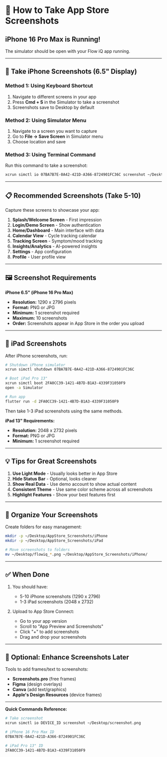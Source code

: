 # 📸 How to Take App Store Screenshots

## iPhone 16 Pro Max is Running!

The simulator should be open with your Flow iQ app running.

---

## 📱 Take iPhone Screenshots (6.5" Display)

### Method 1: Using Keyboard Shortcut
1. Navigate to different screens in your app
2. Press **Cmd + S** in the Simulator to take a screenshot
3. Screenshots save to Desktop by default

### Method 2: Using Simulator Menu
1. Navigate to a screen you want to capture
2. Go to **File → Save Screen** in Simulator menu
3. Choose location and save

### Method 3: Using Terminal Command
Run this command to take a screenshot:
```bash
xcrun simctl io 07BA7B7E-0A42-421D-A366-8724901FC36C screenshot ~/Desktop/flowiq_iphone_1.png
```

---

## 📋 Recommended Screenshots (Take 5-10)

Capture these screens to showcase your app:

1. **Splash/Welcome Screen** - First impression
2. **Login/Demo Screen** - Show authentication
3. **Home/Dashboard** - Main interface with data
4. **Calendar View** - Cycle tracking calendar
5. **Tracking Screen** - Symptom/mood tracking
6. **Insights/Analytics** - AI-powered insights
7. **Settings** - App configuration
8. **Profile** - User profile view

---

## 🖼️ Screenshot Requirements

**iPhone 6.5" (iPhone 16 Pro Max)**
- **Resolution:** 1290 x 2796 pixels
- **Format:** PNG or JPG
- **Minimum:** 1 screenshot required
- **Maximum:** 10 screenshots
- **Order:** Screenshots appear in App Store in the order you upload

---

## 📱 iPad Screenshots

After iPhone screenshots, run:
```bash
# Shutdown iPhone simulator
xcrun simctl shutdown 07BA7B7E-0A42-421D-A366-8724901FC36C

# Boot iPad Pro 13"
xcrun simctl boot 2FA0CC39-1421-4B7D-B1A3-4339F31050F9
open -a Simulator

# Run app
flutter run -d 2FA0CC39-1421-4B7D-B1A3-4339F31050F9
```

Then take 1-3 iPad screenshots using the same methods.

**iPad 13" Requirements:**
- **Resolution:** 2048 x 2732 pixels
- **Format:** PNG or JPG
- **Minimum:** 1 screenshot required

---

## 💡 Tips for Great Screenshots

1. **Use Light Mode** - Usually looks better in App Store
2. **Hide Status Bar** - Optional, looks cleaner
3. **Show Real Data** - Use demo account to show actual content
4. **Consistent Theme** - Use same color scheme across all screenshots
5. **Highlight Features** - Show your best features first

---

## 📁 Organize Your Screenshots

Create folders for easy management:
```bash
mkdir -p ~/Desktop/AppStore_Screenshots/iPhone
mkdir -p ~/Desktop/AppStore_Screenshots/iPad

# Move screenshots to folders
mv ~/Desktop/flowiq_*.png ~/Desktop/AppStore_Screenshots/iPhone/
```

---

## ✅ When Done

1. You should have:
   - 5-10 iPhone screenshots (1290 x 2796)
   - 1-3 iPad screenshots (2048 x 2732)

2. Upload to App Store Connect:
   - Go to your app version
   - Scroll to "App Preview and Screenshots"
   - Click "+" to add screenshots
   - Drag and drop your screenshots

---

## 🎨 Optional: Enhance Screenshots Later

Tools to add frames/text to screenshots:
- **Screenshots.pro** (free frames)
- **Figma** (design overlays)
- **Canva** (add text/graphics)
- **Apple's Design Resources** (device frames)

---

**Quick Commands Reference:**

```bash
# Take screenshot
xcrun simctl io DEVICE_ID screenshot ~/Desktop/screenshot.png

# iPhone 16 Pro Max ID
07BA7B7E-0A42-421D-A366-8724901FC36C

# iPad Pro 13" ID  
2FA0CC39-1421-4B7D-B1A3-4339F31050F9
```
